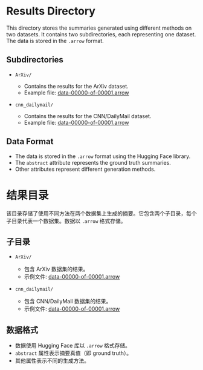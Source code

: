 # Results Directory

This directory stores the summaries generated using different methods on two datasets. It contains two subdirectories, each representing one dataset. The data is stored in the `.arrow` format.

## Subdirectories

- `ArXiv/`
  - Contains the results for the ArXiv dataset.
  - Example file: [data-00000-of-00001.arrow](https://github.com/AlvisWSY/EE6405_D24/blob/4dd42c4c5fe67b1db838493b7903c9e92da12c03/results/ArXiv/data-00000-of-00001.arrow)
  
- `cnn_dailymail/`
  - Contains the results for the CNN/DailyMail dataset.
  - Example file: [data-00000-of-00001.arrow](https://github.com/AlvisWSY/EE6405_D24/blob/4dd42c4c5fe67b1db838493b7903c9e92da12c03/results/cnn_dailymail/data-00000-of-00001.arrow)

## Data Format

- The data is stored in the `.arrow` format using the Hugging Face library.
- The `abstract` attribute represents the ground truth summaries.
- Other attributes represent different generation methods.

# 结果目录

该目录存储了使用不同方法在两个数据集上生成的摘要。它包含两个子目录，每个子目录代表一个数据集。数据以 `.arrow` 格式存储。

## 子目录

- `ArXiv/`
  - 包含 ArXiv 数据集的结果。
  - 示例文件: [data-00000-of-00001.arrow](https://github.com/AlvisWSY/EE6405_D24/blob/4dd42c4c5fe67b1db838493b7903c9e92da12c03/results/ArXiv/data-00000-of-00001.arrow)
  
- `cnn_dailymail/`
  - 包含 CNN/DailyMail 数据集的结果。
  - 示例文件: [data-00000-of-00001.arrow](https://github.com/AlvisWSY/EE6405_D24/blob/4dd42c4c5fe67b1db838493b7903c9e92da12c03/results/cnn_dailymail/data-00000-of-00001.arrow)

## 数据格式

- 数据使用 Hugging Face 库以 `.arrow` 格式存储。
- `abstract` 属性表示摘要真值（即 ground truth）。
- 其他属性表示不同的生成方法。

